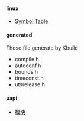 


#### linux

* [Symbol Table](linux/SYMBOL.md)



#### generated

Those file generate by Kbuild

* compile.h
* autoconf.h
* bounds.h
* timeconst.h
* utsrelease.h


#### uapi

* [模块](uapi/module.md)
